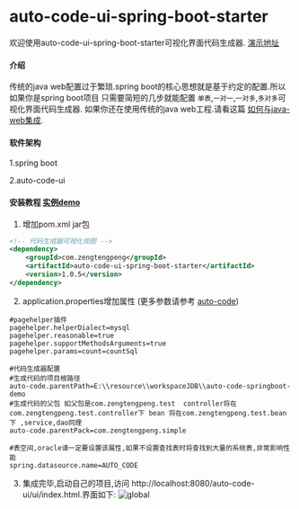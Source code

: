 # auto-code-ui-spring-boot-starter
欢迎使用auto-code-ui-spring-boot-starter可视化界面代码生成器. [演示地址](http://106.13.119.110:8010/auto-code-ui/ui/index.html)
#### 介绍
传统的java web配置过于繁琐.spring boot的核心思想就是基于约定的配置.所以如果你是spring boot项目 
只需要简短的几步就能配置 `单表`,`一对一`,`一对多`,`多对多`可视化界面代码生成器.
如果你还在使用传统的java web工程.请看这篇 [如何与java-web集成](https://gitee.com/ztp/auto-code-ui).

#### 软件架构

1.spring boot

2.auto-code-ui

#### 安装教程 [实例demo](https://gitee.com/ztp/auto-code-springboot-demo)

1. 增加pom.xml jar包
```xml
<!-- 代码生成器可视化视图 -->
<dependency>
    <groupId>com.zengtengpeng</groupId>
    <artifactId>auto-code-ui-spring-boot-starter</artifactId>
    <version>1.0.5</version>
</dependency>
```
2. application.properties增加属性 (更多参数请参考 [auto-code](https://gitee.com/ztp/auto-code#3))
```
#pagehelper插件
pagehelper.helperDialect=mysql
pagehelper.reasonable=true
pagehelper.supportMethodsArguments=true
pagehelper.params=count=countSql

#代码生成器配置
#生成代码的项目根路径
auto-code.parentPath=E:\\resource\\workspaceJDB\\auto-code-springboot-demo
#生成代码的父包 如父包是com.zengtengpeng.test  controller将在com.zengtengpeng.test.controller下 bean 将在com.zengtengpeng.test.bean下 ,service,dao同理
auto-code.parentPack=com.zengtengpeng.simple

#表空间,oracle请一定要设置该属性,如果不设置查找表时将查找到大量的系统表,非常影响性能
spring.datasource.name=AUTO_CODE
```

3. 集成完毕,启动自己的项目,访问 http://localhost:8080/auto-code-ui/ui/index.html.界面如下:
![global](http://106.13.119.110/auto-code-ui/global.png)

